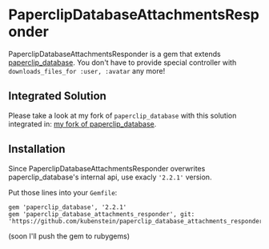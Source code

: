 PaperclipDatabaseAttachmentsResponder
=============

PaperclipDatabaseAttachmentsResponder is a gem that extends [paperclip_database](https://github.com/softace/paperclip_database).
You don't have to provide special controller with `downloads_files_for :user, :avatar` any more!

Integrated Solution
-------
Please take a look at my fork of `paperclip_database` with this solution integrated in:
[my fork of paperclip_database](https://github.com/kubenstein/paperclip_database).

Installation
-------
Since PaperclipDatabaseAttachmentsResponder overwrites paperclip_database's internal api, use exacly `'2.2.1'` version.

Put those lines into your `Gemfile`:

	gem 'paperclip_database', '2.2.1'
	gem 'paperclip_database_attachments_responder', git: 'https://github.com/kubenstein/paperclip_database_attachments_responder'

(soon I'll push the gem to rubygems)	